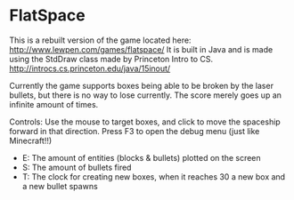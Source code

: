 FlatSpace
=========

This is a rebuilt version of the game located here: http://www.lewpen.com/games/flatspace/
It is built in Java and is made using the StdDraw class made by Princeton Intro to CS.
http://introcs.cs.princeton.edu/java/15inout/

Currently the game supports boxes being able to be broken by the laser bullets, but there is no way to lose currently.
The score merely goes up an infinite amount of times.

Controls:
Use the mouse to target boxes, and click to move the spaceship forward in that direction.
Press F3 to open the debug menu (just like Minecraft!!)
 - E: The amount of entities (blocks & bullets) plotted on the screen
 - S: The amount of bullets fired
 - T: The clock for creating new boxes, when it reaches 30 a new box and a new bullet spawns
